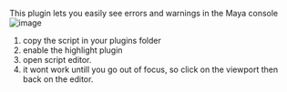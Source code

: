 This plugin lets you easily see errors and warnings in the Maya console
![image](https://github.com/hannesdelbeke/maya_script_editor_highlighter/assets/3758308/4f15a866-1d87-45a5-9cf6-e779a4bf17ee)

1. copy the script in your plugins folder
2. enable the highlight plugin
3. open script editor.
4. it wont work untill you go out of focus, so click on the viewport then back on the editor.
